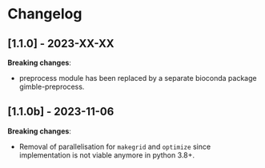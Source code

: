 # Changelog

## [1.1.0] - 2023-XX-XX
**Breaking changes**:
- preprocess module has been replaced by a separate bioconda package gimble-preprocess.

## [1.1.0b] - 2023-11-06
**Breaking changes**:
- Removal of parallelisation for `makegrid` and `optimize` since implementation is not viable anymore in python 3.8+.
